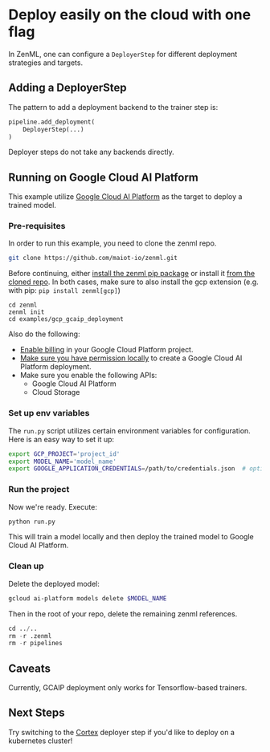 # Deploy easily on the cloud with one flag

In ZenML, one can configure a `DeployerStep` for different deployment strategies and targets.

## Adding a DeployerStep

The pattern to add a deployment backend to the trainer step is:

```python
pipeline.add_deployment(
    DeployerStep(...)
)
```

Deployer steps do not take any backends directly.

## Running on Google Cloud AI Platform

This example utilize [Google Cloud AI Platform](https://cloud.google.com/dataflow) as the target to deploy a trained model.

### Pre-requisites

In order to run this example, you need to clone the zenml repo.

```bash
git clone https://github.com/maiot-io/zenml.git
```

Before continuing, either [install the zenml pip package](https://docs.zenml.io/getting-started/installation.html) or install it [from the cloned repo](../zenml.md). In both cases, make sure to also install the gcp extension \(e.g. with pip: `pip install zenml[gcp]`\)

```text
cd zenml
zenml init
cd examples/gcp_gcaip_deployment
```

Also do the following:

* [Enable billing](https://cloud.google.com/billing/docs/how-to/modify-project#enable_billing_for_a_project) in your Google Cloud Platform project.
* [Make sure you have permission locally](https://cloud.google.com/ai-platform/prediction/docs/deploying-models) to create a Google Cloud AI Platform deployment.
* Make sure you enable the following APIs:
  * Google Cloud AI Platform
  * Cloud Storage

### Set up env variables

The `run.py` script utilizes certain environment variables for configuration. Here is an easy way to set it up:

```bash
export GCP_PROJECT='project_id'
export MODEL_NAME='model_name'
export GOOGLE_APPLICATION_CREDENTIALS=/path/to/credentials.json  # optional for permissions to launch dataflow jobs
```

### Run the project

Now we're ready. Execute:

```bash
python run.py
```

This will train a model locally and then deploy the trained model to Google Cloud AI Platform.

### Clean up

Delete the deployed model:

```bash
gcloud ai-platform models delete $MODEL_NAME
```

Then in the root of your repo, delete the remaining zenml references.

```python
cd ../..
rm -r .zenml
rm -r pipelines
```

## Caveats

Currently, GCAIP deployment only works for Tensorflow-based trainers.

## Next Steps

Try switching to the [Cortex](cortex.md) deployer step if you'd like to deploy on a kubernetes cluster!

